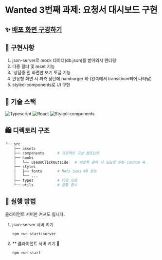 <h1>Wanted 3번째 과제: 요청서 대시보드 구현</h1>

## ✨ [배포 화면 구경하기](https://ateam-ventrues-mission.herokuapp.com/)


## 🧨 구현사항
1. json-server로 mock 데이터(db.json)를 받아와서 렌더링
1. 다중 필터 및 reset 기능
2. '상담중'인 화면만 보기 토글 기능
3. 반응형 화면 시 좌측 상단에 hamburger 바 (왼쪽에서 transitioon되어 나타남) 
4. styled-components로 UI 구현


## 🧶 기술 스택
![Typescript](https://img.shields.io/badge/TypeScript-007ACC?style=for-the-badge&logo=typescript&logoColor=white)
![React](https://img.shields.io/badge/React-20232A?style=for-the-badge&logo=react&logoColor=61DAFB)
![Styled-components](https://img.shields.io/badge/styled--components-DB7093?style=for-the-badge&logo=styled-components&logoColor=white) 
  

## 🛍 디렉토리 구조

```bash
└── src
    ├── assets             
    ├── components      # 프로젝트 구성 컴포넌트
    ├── hooks           
    │   └── useOnClickOutside   # 바깥쪽 클릭 시 모달창 닫는 custom 훅
    ├── styles
    │   ├── fonts       # Noto Sans KR 폰트
    │   └── ...
    ├── types           # 타입 모음
    └── utils           # 공통 함수
```



## 💎 실행 방법
클라이언트 서버만 켜셔도 됩니다.

1. json-server 서버 켜기
    ```bash
    npm run start:server
    ```
2. ** 클라이언트 서버 켜기 🧸
    ```bash
    npm run start
    ```
